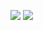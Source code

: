 [![](https://count.getloli.com/get/@SmaIIstars.github.readme)](https://count.getloli.com/)
[![](https://chat.getloli.com/room/@SmaIIstars.github/svg?width=600&height=100&limit=20&theme=light&title=SmaIIstars@github:%20~&fontSize=13)](https://chat.getloli.com/room/@SmaIIstars.github?title=SmaIIstars的留言板)
